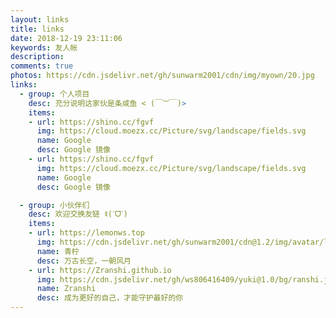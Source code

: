 ```yaml
---
layout: links
title: links
date: 2018-12-19 23:11:06
keywords: 友人帐
description: 
comments: true
photos: https://cdn.jsdelivr.net/gh/sunwarm2001/cdn/img/myown/20.jpg
links:
  - group: 个人项目
    desc: 充分说明这家伙是条咸鱼 < (￣︶￣)>
    items:
    - url: https://shino.cc/fgvf
      img: https://cloud.moezx.cc/Picture/svg/landscape/fields.svg
      name: Google
      desc: Google 镜像
    - url: https://shino.cc/fgvf
      img: https://cloud.moezx.cc/Picture/svg/landscape/fields.svg
      name: Google
      desc: Google 镜像

  - group: 小伙伴们
    desc: 欢迎交换友链 ꉂ(ˊᗜˋ)
    items:
    - url: https://lemonws.top
      img: https://cdn.jsdelivr.net/gh/sunwarm2001/cdn@1.2/img/avatar/lemon.png
      name: 青柠
      desc: 万古长空，一朝风月
    - url: https://Zranshi.github.io
      img: https://cdn.jsdelivr.net/gh/ws806416409/yuki@1.0/bg/ranshi.jpg
      name: Zranshi
      desc: 成为更好的自己，才能守护最好的你
---
```


